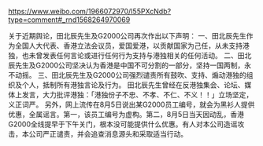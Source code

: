 https://www.weibo.com/1966072970/I55PXcNdb?type=comment#_rnd1568264970069

关于近期舆论，田北辰先生及G2000公司再次作出以下声明：
一、田北辰先生作为全国人大代表、香港立法会议员，爱国爱港，以贡献国家为己任，从未支持港独，也未曾发表任何言论或进行任何行为支持与港独相关的任何活动。
二、田北辰先生及G2000公司坚决认为香港是中国不可分割的一部分，坚持一国两制，永不动摇。
三、田北辰先生及G2000公司强烈谴责所有鼓吹、支持、煽动港独的组织及个人，抵制所有港独言论及行为。
田北辰先生曾经在反港独集会、论坛、媒体上发言，大力批评港独：「港独份子不忠、不孝、不仁、不义！！」立场坚定，义正词严。
另外，网上流传在8月5日说出某G2000员工编号，就会为黑衫人提供优惠，全属谣言。第一，该员工编号为虚构。第二，8月5日当天因动乱，香港G2000全线提早于下午关门，根本没可能提供什么优惠。有人对本公司造谣攻击，本公司严正谴责，并会追查消息源头和采取适当行动。